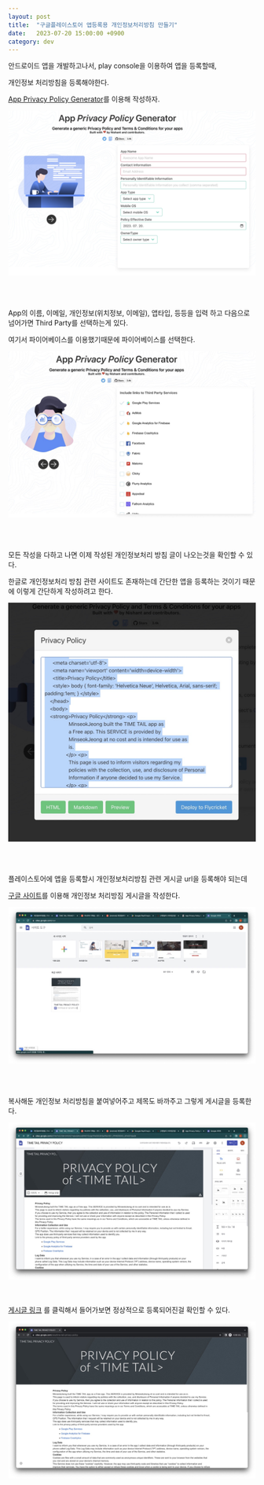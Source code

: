 ```yaml
---
layout: post
title:  "구글플레이스토어 앱등록용 개인정보처리방침 만들기"
date:   2023-07-20 15:00:00 +0900
category: dev
---
```


안드로이드 앱을 개발하고나서, play console을 이용하여 앱을 등록할때,

개인정보 처리방침을 등록해야한다.

[App Privacy Policy Generator](https://app-privacy-policy-generator.firebaseapp.com/)를 이용해 작성하자.

![Firebase App Privacy Policy Generator Screen](/assets/images/2023/07/20/1.jpeg)


<br /><br />

App의 이름, 이메일, 개인정보(위치정보, 이메일), 앱타입, 등등을 입력 하고 다음으로 넘어가면 Third Party를 선택하는게 있다.

여기서 파이어베이스를 이용했기때문에 파이어베이스를 선택한다.

![](/assets/images/2023/07/20/2.jpeg)

<br /><br />

모든 작성을 다하고 나면 이제 작성된 개인정보처리 방침 글이 나오는것을 확인할 수 있다.  

한글로 개인정보처리 방침 관련 사이트도 존재하는데 간단한 앱을 등록하는 것이기 때문에 이렇게 간단하게 작성하려고 한다.

![](/assets/images/2023/07/20/3.jpeg)

<br /><br />

플레이스토어에 앱을 등록할시 개인정보처리방침 관련 게시글 url을 등록해야 되는데  

[구글 사이트](https://sites.google.com/)를 이용해 개인정보 처리방짐 게시글을 작성한다.

![](/assets/images/2023/07/20/4.jpeg)

<br /><br />

복사해둔 개인정보 처리방침을 붙여넣어주고 제목도 바까주고 그렇게 게시글을 등록한다.  

![](/assets/images/2023/07/20/5.jpeg)

<br /><br />
[게시글 링크](https://sites.google.com/view/time-tail-privacy-policy/) 를 클릭해서 들어가보면 정상적으로 등록되어진걸 확인할 수 있다.  

![](/assets/images/2023/07/20/6.jpeg)

<br /><br />